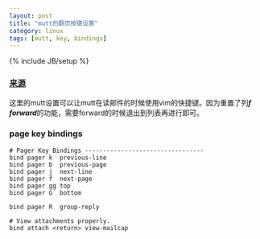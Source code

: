 ```yaml
---
layout: post
title: "mutt的翻页按键设置"
category: linux
tags: [mutt, key, bindings]
---
```

{% include JB/setup %}

### [来源](http://stevelosh.com/blog/2012/10/the-homely-mutt/#reading-email)

这里的mutt设置可以让mutt在读邮件的时候使用vim的快捷键。因为重置了列***f  forward***的功能，需要forward的时候退出到列表再进行即可。

### page key bindings

```
# Pager Key Bindings ---------------------------------
bind pager k  previous-line
bind pager b  previous-page
bind pager j  next-line
bind pager f  next-page
bind pager gg top
bind pager G  bottom

bind pager R  group-reply

# View attachments properly.
bind attach <return> view-mailcap
```
